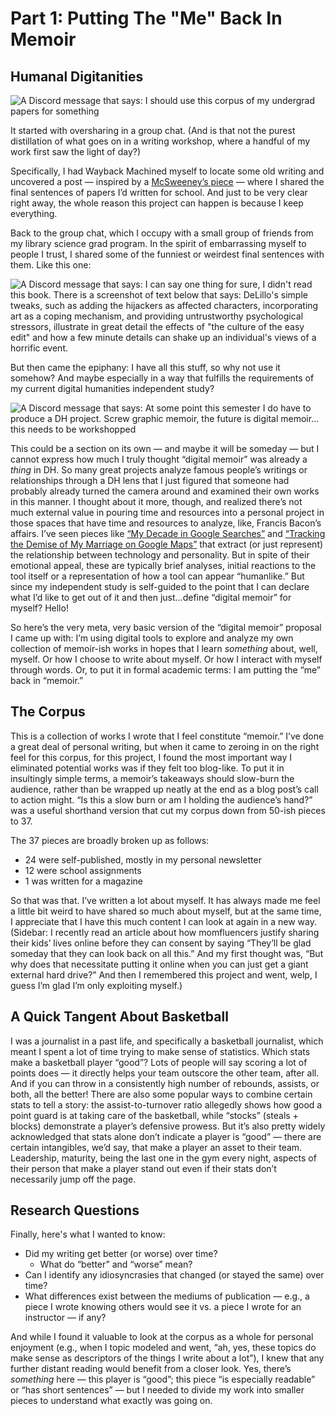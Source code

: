 # Part 1: Putting The "Me" Back In Memoir

## Humanal Digitanities

![A Discord message that says: I should use this corpus of my undergrad papers for something](hd-1.png)

It started with oversharing in a group chat. (And is that not the purest distillation of what goes on in a writing workshop, where a handful of my work first saw the light of day?)

Specifically, I had Wayback Machined myself to locate some old writing and uncovered a post — inspired by a [McSweeney’s piece](https://www.mcsweeneys.net/articles/final-sentences-of-essays-i-wrote-in-college) — where I shared the final sentences of papers I’d written for school. And just to be very clear right away, the whole reason this project can happen is because I keep everything.

Back to the group chat, which I occupy with a small group of friends from my library science grad program. In the spirit of embarrassing myself to people I trust, I shared some of the funniest or weirdest final sentences with them. Like this one:

![A Discord message that says: I can say one thing for sure, I didn't read this book. There is a screenshot of text below that says: DeLillo's simple tweaks, such as adding the hijackers as affected characters, incorporating art as a coping mechanism, and providing untrustworthy psychological stressors, illustrate in great detail the effects of "the culture of the easy edit" and how a few minute details can shake up an individual's views of a horrific event.](hd-2.png)

But then came the epiphany: I have all this stuff, so why not use it somehow? And maybe especially in a way that fulfills the requirements of my current digital humanities independent study?

![A Discord message that says: At some point this semester I do have to produce a DH project. Screw graphic memoir, the future is digital memoir... this needs to be workshopped](hd-3.png)

This could be a section on its own — and maybe it will be someday — but I cannot express how much I truly thought “digital memoir” was already a _thing_ in DH. So many great projects analyze famous people’s writings or relationships through a DH lens that I just figured that someone had probably already turned the camera around and examined their own works in this manner. I thought about it more, though, and realized there’s not much external value in pouring time and resources into a personal project in those spaces that have time and resources to analyze, like, Francis Bacon’s affairs. I’ve seen pieces like [“My Decade in Google Searches”](https://www.nytimes.com/interactive/2019/12/27/opinion/sunday/decade-google-search.html) and [“Tracking the Demise of My Marriage on Google Maps”](https://www.nytimes.com/2019/01/04/style/modern-love-end-of-marriage-google-maps.html) that extract (or just represent) the relationship between technology and personality. But in spite of their emotional appeal, these are typically brief analyses, initial reactions to the tool itself or a representation of how a tool can appear “humanlike.” But since my independent study is self-guided to the point that I can declare what I’d like to get out of it and then just…define “digital memoir” for myself? Hello!

So here’s the very meta, very basic version of the “digital memoir” proposal I came up with: I’m using digital tools to explore and analyze my own collection of memoir-ish works in hopes that I learn _something_ about, well, myself. Or how I choose to write about myself. Or how I interact with myself through words. Or, to put it in formal academic terms: I am putting the “me” back in “memoir.”

## The Corpus

This is a collection of works I wrote that I feel constitute “memoir.” I’ve done a great deal of personal writing, but when it came to zeroing in on the right feel for this corpus, for this project, I found the most important way I eliminated potential works was if they felt too blog-like. To put it in insultingly simple terms, a memoir’s takeaways should slow-burn the audience, rather than be wrapped up neatly at the end as a blog post’s call to action might. “Is this a slow burn or am I holding the audience’s hand?” was a useful shorthand version that cut my corpus down from 50-ish pieces to 37.

The 37 pieces are broadly broken up as follows:

- 24 were self-published, mostly in my personal newsletter
- 12 were school assignments
- 1 was written for a magazine

So that was that. I’ve written a lot about myself. It has always made me feel a little bit weird to have shared so much about myself, but at the same time, I appreciate that I have this much content I can look at again in a new way. (Sidebar: I recently read an article about how momfluencers justify sharing their kids’ lives online before they can consent by saying “They’ll be glad someday that they can look back on all this.” And my first thought was, “But why does that necessitate putting it online when you can just get a giant external hard drive?” And then I remembered this project and went, welp, I guess I’m glad I’m only exploiting myself.)

## A Quick Tangent About Basketball

I was a journalist in a past life, and specifically a basketball journalist, which meant I spent a lot of time trying to make sense of statistics. Which stats make a basketball player “good”? Lots of people will say scoring a lot of points does — it directly helps your team outscore the other team, after all. And if you can throw in a consistently high number of rebounds, assists, or both, all the better! There are also some popular ways to combine certain stats to tell a story: the assist-to-turnover ratio allegedly shows how good a point guard is at taking care of the basketball, while “stocks” (steals + blocks) demonstrate a player’s defensive prowess. But it’s also pretty widely acknowledged that stats alone don’t indicate a player is “good” — there are certain intangibles, we’d say, that make a player an asset to their team. Leadership, maturity, being the last one in the gym every night, aspects of their person that make a player stand out even if their stats don’t necessarily jump off the page.

## Research Questions

Finally, here's what I wanted to know:

- Did my writing get better (or worse) over time?
    - What do “better” and “worse” mean?
- Can I identify any idiosyncrasies that changed (or stayed the same) over time?
- What differences exist between the mediums of publication — e.g., a piece I wrote knowing others would see it vs. a piece I wrote for an instructor — if any?

And while I found it valuable to look at the corpus as a whole for personal enjoyment (e.g., when I topic modeled and went, “ah, yes, these topics do make sense as descriptors of the things I write about a lot”), I knew that any further distant reading would benefit from a closer look. Yes, there’s _something_ here — this player is “good”; this piece “is especially readable” or “has short sentences” — but I needed to divide my work into smaller pieces to understand what exactly was going on.